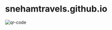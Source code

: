 # snehamtravels.github.io


![qr-code](https://github.com/Swethab944/snehamtravels/assets/143270097/0f8f1c95-e0a2-42be-9fbc-9b93ae2e85f5)
